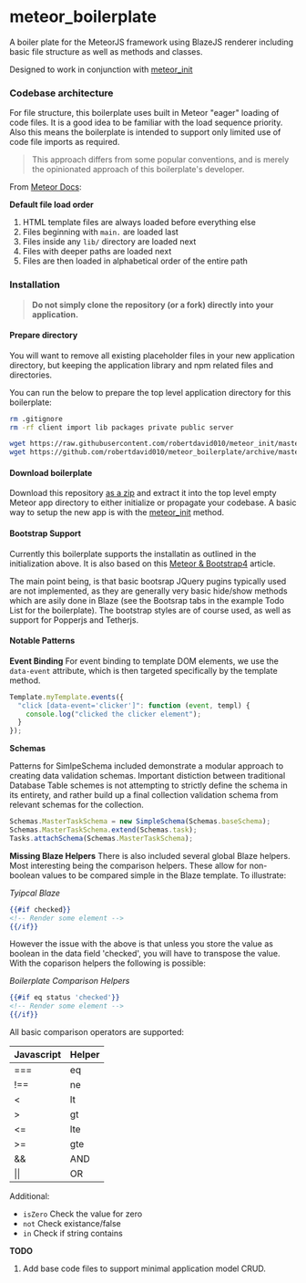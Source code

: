# meteor_boilerplate

A boiler plate for the MeteorJS framework using BlazeJS renderer including basic file structure as well as methods and classes.

Designed to work in conjunction with [meteor_init](https://github.com/robertdavid010/meteor_init)

### Codebase architecture

For file structure, this boilerplate uses built in Meteor "eager" loading of code files. It is a good idea to be familiar with the load sequence priority. Also this means the boilerplate is intended to support only limited use of code file imports as required.

> This approach differs from some popular conventions, and is merely the opinionated approach of this boilerplate's developer.

From [Meteor Docs](https://guide.meteor.com/structure.html#load-order):

**Default file load order**

1. HTML template files are always loaded before everything else
1. Files beginning with `main.` are loaded last
1. Files inside any `lib/` directory are loaded next
1. Files with deeper paths are loaded next
1. Files are then loaded in alphabetical order of the entire path

### Installation

> **Do not simply clone the repository (or a fork) directly into your application.**

#### Prepare directory

You will want to remove all existing placeholder files in your new application directory, but keeping the application library and npm related files and directories.

You can run the below to prepare the top level application directory for this boilerplate:

```bash
rm .gitignore
rm -rf client import lib packages private public server

wget https://raw.githubusercontent.com/robertdavid010/meteor_init/master/.gitignore
wget https://github.com/robertdavid010/meteor_boilerplate/archive/master.zip
```

#### Download boilerplate

Download this repository [as a zip](https://github.com/robertdavid010/meteor_boilerplate/archive/master.zip) and extract it into the top level empty Meteor app directory to either initialize or propagate your codebase. A basic way to setup the new app is with the [meteor_init](https://github.com/robertdavid010/meteor_init) method.


#### Bootstrap Support

Currently this boilerplate supports the installatin as outlined in the initialization above. It is also based on this [Meteor & Bootstrap4](https://medium.com/@g1zmo/bootstrap-4-and-meteor-js-4cec073a4f6c) article.

The main point being, is that basic bootsrap JQuery pugins typically used are not implemented, as they are generally very basic hide/show methods which are asily done in Blaze (see the Bootsrap tabs in the example Todo List for the boilerplate). The bootstrap styles are of course used, as well as support for Popperjs and Tetherjs.


#### Notable Patterns

**Event Binding**
For event binding to template DOM elements, we use the `data-event` attribute, which is then targeted specifically by the template method.

```javascript
Template.myTemplate.events({
  "click [data-event='clicker']": function (event, templ) {
    console.log("clicked the clicker element");
  }
});
```

**Schemas**

Patterns for SimlpeSchema included demonstrate a modular approach to creating data validation schemas. Important distiction between traditional Database Table schemes is not attempting to strictly define the schema in its entirety, and rather build up a final collection validation schema from relevant schemas for the collection.

```javascript
Schemas.MasterTaskSchema = new SimpleSchema(Schemas.baseSchema);
Schemas.MasterTaskSchema.extend(Schemas.task);
Tasks.attachSchema(Schemas.MasterTaskSchema);
```

**Missing Blaze Helpers**
There is also included several global Blaze helpers. Most interesting being the comparison helpers. These allow for non-boolean values to be compared simple in the Blaze template. To illustrate:

*Tyipcal Blaze*
```handlebars
{{#if checked}}
<!-- Render some element -->
{{/if}}
```

However the issue with the above is that unless you store the value as boolean in the data field 'checked', you will have to transpose the value. With the coparison helpers the following is possible:

*Boilerplate Comparison Helpers*
```handlebars
{{#if eq status 'checked'}}
<!-- Render some element -->
{{/if}}
```

All basic comparison operators are supported:

|Javascript|Helper|
|---|---|
|===|eq|
|!==|ne|
|<|lt|
|>|gt|
|<=|lte|
|>=|gte|
|&&|AND|
|\|\||OR|

Additional:
+ `isZero` Check the value for zero
+ `not` Check existance/false
+ `in` Check if string contains


**TODO**
1. Add base code files to support minimal application model CRUD.
